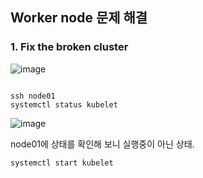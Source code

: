 ## Worker node 문제 해결

### 1. Fix the broken cluster

![image](https://user-images.githubusercontent.com/81672260/174248708-805edbfb-1ee8-4ecb-a315-c09c3dd94a21.png)

```

ssh node01
systemctl status kubelet
```
![image](https://user-images.githubusercontent.com/81672260/174249071-928c8177-7a02-462e-91f0-ecf29bf9b082.png)

node01에 상태를 확인해 보니 실행중이 아닌 상태.

```
systemctl start kubelet
```




